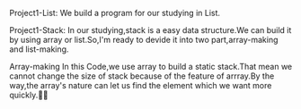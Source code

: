 Project1-List:
We build a program for our studying in List.

Project1-Stack:
In our studying,stack is a easy data structure.We can build it by using array or list.So,I'm ready to devide it into two part,array-making and list-making.

Array-making
In this Code,we use array to build a static stack.That mean we cannot change the size of stack because of the feature of arrray.By the way,the array's nature can let us find the element which we want more quickly.🤗🤗
